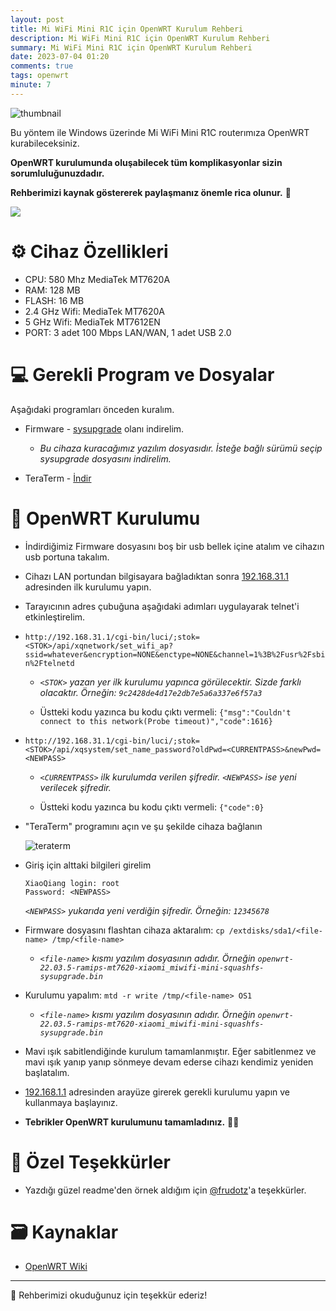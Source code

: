 ```yaml
---
layout: post
title: Mi WiFi Mini R1C için OpenWRT Kurulum Rehberi
description: Mi WiFi Mini R1C için OpenWRT Kurulum Rehberi
summary: Mi WiFi Mini R1C için OpenWRT Kurulum Rehberi
date: 2023-07-04 01:20
comments: true
tags: openwrt
minute: 7
--- 
```


![thumbnail](https://github.com/yucellmustafa/yucellmustafa.github.io/assets/49123562/8a8a2b56-d9a9-4d09-8699-b9b7ed11cd34)

Bu yöntem ile Windows üzerinde Mi WiFi Mini R1C routerımıza OpenWRT kurabileceksiniz.  

**OpenWRT kurulumunda oluşabilecek tüm komplikasyonlar sizin sorumluluğunuzdadır.**  

**Rehberimizi kaynak göstererek paylaşmanız önemle rica olunur.** 🙏

<p align="left">
  <a href="https://www.youtube.com/watch?v=kj5yrLwNauw"><img src="https://img.shields.io/badge/Youtube-Kurulum Video Rehberi-blue?logo=youtube&logoColor=white"/></a>
</p>
  

# ⚙️ Cihaz Özellikleri

- CPU: 580 Mhz MediaTek MT7620A
- RAM: 128 MB
- FLASH: 16 MB
- 2.4 GHz Wifi: MediaTek MT7620A
- 5 GHz Wifi: MediaTek MT7612EN
- PORT: 3 adet 100 Mbps LAN/WAN, 1 adet USB 2.0

# 💻 Gerekli Program ve Dosyalar
Aşağıdaki programları önceden kuralım.

- Firmware - [sysupgrade](https://firmware-selector.openwrt.org/?version=22.03.5&target=ramips%2Fmt7620&id=xiaomi_miwifi-mini) olanı indirelim.
  - *Bu cihaza kuracağımız yazılım dosyasıdır. İsteğe bağlı sürümü seçip sysupgrade dosyasını indirelim.*

- TeraTerm - [İndir](https://github.com/yucellmustafa/yucellmustafa.github.io/releases/download/v1.0/2-Teraterm-4.106.exe)

# 🚀 OpenWRT Kurulumu

- İndirdiğimiz Firmware dosyasını boş bir usb bellek içine atalım ve cihazın usb portuna takalım.

- Cihazı LAN portundan bilgisayara bağladıktan sonra [192.168.31.1](http://192.168.31.1/) adresinden ilk kurulumu yapın.
  
- Tarayıcının adres çubuğuna aşağıdaki adımları uygulayarak telnet'i etkinleştirelim.

- `http://192.168.31.1/cgi-bin/luci/;stok=<STOK>/api/xqnetwork/set_wifi_ap?ssid=whatever&encryption=NONE&enctype=NONE&channel=1%3B%2Fusr%2Fsbin%2Ftelnetd`

  - *`<STOK>` yazan yer ilk kurulumu yapınca görülecektir. Sizde farklı olacaktır. Örneğin: `9c2428de4d17e2db7e5a6a337e6f57a3`*

  - Üstteki kodu yazınca bu kodu çıktı vermeli: `{"msg":"Couldn't connect to this network(Probe timeout)","code":1616}`

- `http://192.168.31.1/cgi-bin/luci/;stok=<STOK>/api/xqsystem/set_name_password?oldPwd=<CURRENTPASS>&newPwd=<NEWPASS>`

  - *`<CURRENTPASS>` ilk kurulumda verilen şifredir. `<NEWPASS>` ise yeni verilecek şifredir.*

  - Üstteki kodu yazınca bu kodu çıktı vermeli: `{"code":0}`

- "TeraTerm" programını açın ve şu şekilde cihaza bağlanın

  ![teraterm](https://github.com/yucellmustafa/yucellmustafa.github.io/assets/49123562/01b8e2d8-06d5-4f0f-b599-d8e9f2d53b6f)

- Giriş için alttaki bilgileri girelim
  
  ```
  XiaoQiang login: root
  Password: <NEWPASS>
  ```
  *`<NEWPASS>` yukarıda yeni verdiğin şifredir. Örneğin: `12345678`*

- Firmware dosyasını flashtan cihaza aktaralım: `cp /extdisks/sda1/<file-name> /tmp/<file-name>`
  - *`<file-name>` kısmı yazılım dosyasının adıdır. Örneğin `openwrt-22.03.5-ramips-mt7620-xiaomi_miwifi-mini-squashfs-sysupgrade.bin`*

- Kurulumu yapalım: `mtd -r write /tmp/<file-name> OS1`
  - *`<file-name>` kısmı yazılım dosyasının adıdır. Örneğin `openwrt-22.03.5-ramips-mt7620-xiaomi_miwifi-mini-squashfs-sysupgrade.bin`*

- Mavi ışık sabitlendiğinde kurulum tamamlanmıştır. Eğer sabitlenmez ve mavi ışık yanıp yanıp sönmeye devam ederse cihazı kendimiz yeniden başlatalım.

- [192.168.1.1](http://192.168.1.1/) adresinden arayüze girerek gerekli kurulumu yapın ve kullanmaya başlayınız.

- **Tebrikler OpenWRT kurulumunu tamamladınız.** 👏👏

# 💖 Özel Teşekkürler
- Yazdığı güzel readme'den örnek aldığım için [@frudotz](https://github.com/frudotz)'a teşekkürler.

# 🗃️ Kaynaklar
- [OpenWRT Wiki](https://openwrt.org/toh/xiaomi/miwifi_mini)

---
🎀 Rehberimizi okuduğunuz için teşekkür ederiz!  

